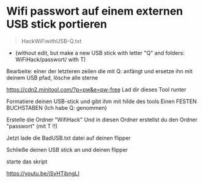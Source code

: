# Wifi passwort auf einem externen USB stick portieren

> HackWiFiwithUSB-Q.txt 
- (without edit, but make a new USB stick with letter "Q" and folders: WiFiHack/passwort/ with T)
> 


Bearbeite: 
einer der letzteren zeilen die mit Q: anfängt und ersetze ihn mit deinem USB pfad, lösche alle sterne


https://cdn2.minitool.com/?p=pw&e=pw-free
Lad dir dieses Tool runter 

Formatiere deinen USB-stick und gibt ihm mit hilde des tools
Einen FESTEN BUCHSTABEN
(Ich habe Q: genommen)

Erstelle die Ordner "WifiHack"
Und in diesen Ordner erstellst du den Ordner "passwort" (mit T !!)

Jetzt lade die BadUSB.txt datei auf deinen flipper

Schließe deinen USB stick an und deinen flipper 

starte das skript

https://youtu.be/jSvHTibngLI
